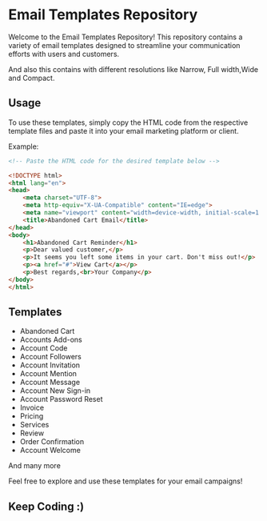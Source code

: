 # Email Templates Repository

Welcome to the Email Templates Repository! This repository contains a variety of email templates designed to streamline your communication efforts with users and customers.

And also this contains with different resolutions like Narrow, Full width,Wide and Compact.

## Usage

To use these templates, simply copy the HTML code from the respective template files and paste it into your email marketing platform or client.

Example:

```html
<!-- Paste the HTML code for the desired template below -->

<!DOCTYPE html>
<html lang="en">
<head>
    <meta charset="UTF-8">
    <meta http-equiv="X-UA-Compatible" content="IE=edge">
    <meta name="viewport" content="width=device-width, initial-scale=1.0">
    <title>Abandoned Cart Email</title>
</head>
<body>
    <h1>Abandoned Cart Reminder</h1>
    <p>Dear valued customer,</p>
    <p>It seems you left some items in your cart. Don't miss out!</p>
    <p><a href="#">View Cart</a></p>
    <p>Best regards,<br>Your Company</p>
</body>
</html>
```

## Templates

- Abandoned Cart
- Accounts Add-ons
- Account Code
- Account Followers
- Account Invitation
- Account Mention
- Account Message
- Account New Sign-in
- Account Password Reset
- Invoice
- Pricing
- Services
- Review
- Order Confirmation
- Account Welcome
  
And many more

Feel free to explore and use these templates for your email campaigns!

## Keep Coding :)
